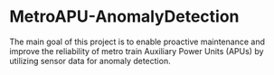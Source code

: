 # MetroAPU-AnomalyDetection
The main goal of this project is to enable proactive maintenance and improve the reliability of metro train Auxiliary Power Units (APUs) by utilizing sensor data for anomaly detection.
